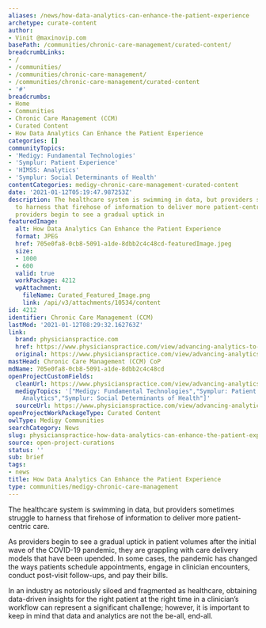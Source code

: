```yaml
---
aliases: /news/how-data-analytics-can-enhance-the-patient-experience
archetype: curate-content
author:
- Vinit @maxinovip.com
basePath: /communities/chronic-care-management/curated-content/
breadcrumbLinks:
- /
- /communities/
- /communities/chronic-care-management/
- /communities/chronic-care-management/curated-content
- '#'
breadcrumbs:
- Home
- Communities
- Chronic Care Management (CCM)
- Curated Content
- How Data Analytics Can Enhance the Patient Experience
categories: []
communityTopics:
- 'Medigy: Fundamental Technologies'
- 'Symplur: Patient Experience'
- 'HIMSS: Analytics'
- 'Symplur: Social Determinants of Health'
contentCategories: medigy-chronic-care-management-curated-content
date: '2021-01-12T05:19:47.987253Z'
description: The healthcare system is swimming in data, but providers sometimes struggle
  to harness that firehose of information to deliver more patient-centric care.As
  providers begin to see a gradual uptick in
featuredImage:
  alt: How Data Analytics Can Enhance the Patient Experience
  format: JPEG
  href: 705e0fa8-0cb8-5091-a1de-8dbb2c4c48cd-featuredImage.jpeg
  size:
  - 1000
  - 600
  valid: true
  workPackage: 4212
  wpAttachment:
    fileName: Curated_Featured_Image.png
    link: /api/v3/attachments/10534/content
id: 4212
identifier: Chronic Care Management (CCM)
lastMod: '2021-01-12T08:29:32.162763Z'
link:
  brand: physicianspractice.com
  href: https://www.physicianspractice.com/view/advancing-analytics-to-improve-the-patient-journey
  original: https://www.physicianspractice.com/view/advancing-analytics-to-improve-the-patient-journey
mastHead: Chronic Care Management (CCM) CoP
mdName: 705e0fa8-0cb8-5091-a1de-8dbb2c4c48cd
openProjectCustomFields:
  cleanUrl: https://www.physicianspractice.com/view/advancing-analytics-to-improve-the-patient-journey
  medigyTopics: '["Medigy: Fundamental Technologies","Symplur: Patient Experience","HIMSS:
    Analytics","Symplur: Social Determinants of Health"]'
  sourceUrl: https://www.physicianspractice.com/view/advancing-analytics-to-improve-the-patient-journey
openProjectWorkPackageType: Curated Content
owlType: Medigy Communities
searchCategory: News
slug: physicianspractice-how-data-analytics-can-enhance-the-patient-experience
source: open-project-curations
status: ''
sub: brief
tags:
- news
title: How Data Analytics Can Enhance the Patient Experience
type: communities/medigy-chronic-care-management
---
```


<p>The healthcare system is swimming in data, but providers sometimes struggle to harness that firehose of information to deliver more patient-centric care.</p><p>As providers begin to see a gradual uptick in patient volumes after the initial wave of the COVID-19 pandemic, they are grappling with care delivery models that have been upended. In some cases, the pandemic has changed the ways patients schedule appointments, engage in clinician encounters, conduct post-visit follow-ups, and pay their bills.</p><p>In an industry as notoriously siloed and fragmented as healthcare, obtaining data-driven insights for the right patient at the right time in a clinician’s workflow can represent a significant challenge; however, it is important to keep in mind that data and analytics are not the be-all, end-all.&nbsp;</p>